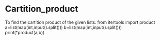 # Cartition_product
To find the cartition product of the given lists.
from itertools import product
a=list(map(int,input().split()))
b=list(map(int,input().split()))
print(*product(a,b))
